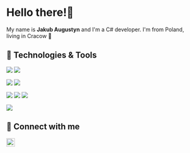 
# Hello there!👋

My name is <b>Jakub Augustyn</b> and I'm a C# developer. 
I'm from Poland, living in Cracow 🐲

## 🔧 Technologies & Tools
![](https://img.shields.io/badge/OS-Windows-informational?style=flat&logo=Windows&logoColor=white&color=109818)
![](https://img.shields.io/badge/OS-Linux-informational?style=flat&logo=linux&logoColor=white&color=109818)

![](https://img.shields.io/badge/Code-C%23-informational?style=flat&logo=Csharp&logoColor=white&color=109818)
![](https://img.shields.io/badge/Code-Python-informational?style=flat&logo=python&logoColor=white&color=109818)

![](https://img.shields.io/badge/|-WPF-informational?style=flat&logo=microsoft&logoColor=white&color=109818)
![](https://img.shields.io/badge/|-EntityFramework-informational?style=flat&logo=microsoft&logoColor=white&color=109818)
![](https://img.shields.io/badge/|-ASP.NET-informational?style=flat&logo=microsoft&logoColor=white&color=109818)

<!--
![](https://img.shields.io/badge/Tools-Docker-informational?style=flat&logo=docker&logoColor=white&color=109818)
![](https://img.shields.io/badge/Tools-CI/CD-informational?style=flat&logo=gitlab&logoColor=white&color=109818)
-->
![](https://img.shields.io/badge/Tools-Git-informational?style=flat&logo=git&logoColor=white&color=109818)

## 📮 Connect with me
<a href="https://www.linkedin.com/in/jakubaugustyn/" target="blank"><img src="https://www.vectorlogo.zone/logos/linkedin/linkedin-icon.svg" alt="JakubAugustyn" height="22" width="22" /></a>
